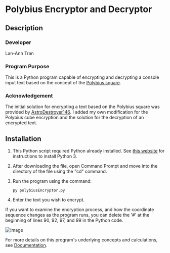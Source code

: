# Polybius Encryptor and Decryptor

## Description

### Developer

Lan-Anh Tran

### Program Purpose

This is a Python program capable of encrypting and decrypting a console input text based on the concept of the [Polybius square](https://en.wikipedia.org/wiki/Polybius_square).

### Acknowledgement

The initial solution for encrypting a text based on the Polybius square was provided by [AstroDestroyer146](https://youtu.be/wVC41DOnfZU). I added my own modification for the Polybius cube encryption and the solution for the decryption of an encrypted text.

## Installation

1. This Python script required Python already installed. See [this website](https://www.python.org/downloads/) for instructions to install Python 3.

2. After downloading the file, open Command Prompt and move into the directory of the file using the "cd" command.

3. Run the program using the command:

   ```py polybiusEncryptor.py```

4. Enter the text you wish to encrypt.

If you want to examine the encryption process, and how the coordinate sequence changes as the program runs, you can delete the '#' at the beginning of lines 90, 92, 97, and 99 in the Python code.

![image](terminal.png)

For more details on this program's underlying concepts and calculations, see [Documentation](Documentation.md).
